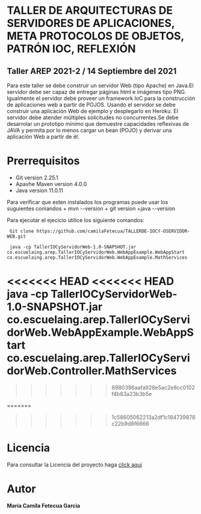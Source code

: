 # TALLER DE ARQUITECTURAS DE SERVIDORES DE APLICACIONES, META PROTOCOLOS DE OBJETOS, PATRÓN IOC, REFLEXIÓN
## Taller AREP 2021-2 / 14 Septiembre del 2021

Para este taller se debe construir un servidor Web (tipo Apache) en Java.El servidor debe ser capaz de entregar páginas html e imágenes tipo PNG. 
Igualmente el servidor debe proveer un framework IoC para la construcción de aplicaciones web a partir de POJOS. Usando el servidor se debe construir una aplicación
Web de ejemplo y desplegarlo en Heroku. El servidor debe atender múltiples solicitudes no concurrentes.Se debe desarrolar un prototipo mínimo que demuestre 
capacidades reflexivas de JAVA y permita por lo menos cargar un bean (POJO) y derivar una aplicación Web a partir de él.

# Prerrequisitos 
  + Git version 2.25.1
  + Apavhe Maven version 4.0.0
  + Java version 11.0.11
  
 Para verificar que esten instalados los programas puede usar los suguientes comandos
    + mvn --version
    + git version
    +java --version
    
    
   Para ejecutar el ejecicio utilice los siguiente comandos:
   
     Git clone https://github.com/camilaFetecua/TALLERDE-IOCY-OSERVIDOR-WEB.git
     
     java -cp TallerIOCyServidorWeb-1.0-SNAPSHOT.jar co.escuelaing.arep.TallerIOCyServidorWeb.WebAppExample.WebAppStart co.escuelaing.arep.TallerIOCyServidorWeb.WebAppExample.MathServices
     
   
<<<<<<< HEAD
<<<<<<< HEAD
   java -cp TallerIOCyServidorWeb-1.0-SNAPSHOT.jar  co.escuelaing.arep.TallerIOCyServidorWeb.WebAppExample.WebAppStart
   co.escuelaing.arep.TallerIOCyServidorWeb.Controller.MathServices
=======
    
>>>>>>> 6980396aafa928e5ac2e8cc0102f4b83a23b3b5e
    
=======
  
>>>>>>> 1c58605062213a2df1c184739878c22b9d8f6666
   # Licencia

  Para consultar la Licencia del proyecto haga [click aqui](https://github.com/camilaFetecua/TALLERDE-IOCY-OSERVIDOR-WEB/blob/master/LICENSE)
  
  
# Autor 
  **Maria Camila Fetecua Garcia** 
